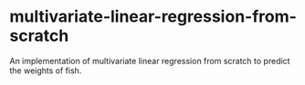 # multivariate-linear-regression-from-scratch
An implementation of multivariate linear regression from scratch to predict the weights of fish.
